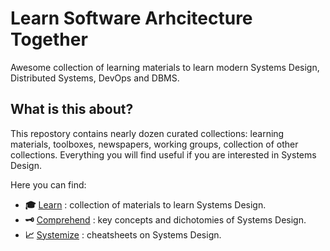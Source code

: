 # Learn Software Arhcitecture Together

Awesome collection of learning materials to learn modern Systems Design, Distributed Systems, DevOps and DBMS.

## What is this about?

This repostory contains nearly dozen curated collections: learning materials, toolboxes, newspapers, working groups, collection of other collections. Everything you will find useful if you are interested in Systems Design.

Here you can find:

- __:mortar_board:__ [Learn](./learn.md) : collection of materials to learn Systems Design.
- __:old_key:__ [Comprehend](./concepts.md) : key concepts and dichotomies of Systems Design.
- __:chart_with_upwards_trend:__ [Systemize](./cheatsheets.md) : cheatsheets on Systems Design.

